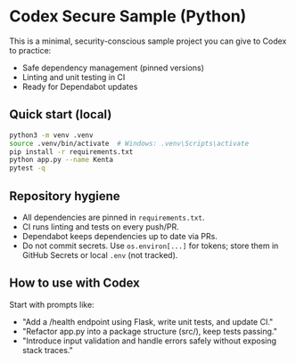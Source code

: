 
# Codex Secure Sample (Python)

This is a minimal, security-conscious sample project you can give to Codex to practice:
- Safe dependency management (pinned versions)
- Linting and unit testing in CI
- Ready for Dependabot updates

## Quick start (local)

```bash
python3 -m venv .venv
source .venv/bin/activate  # Windows: .venv\Scripts\activate
pip install -r requirements.txt
python app.py --name Kenta
pytest -q
```

## Repository hygiene
- All dependencies are pinned in `requirements.txt`.
- CI runs linting and tests on every push/PR.
- Dependabot keeps dependencies up to date via PRs.
- Do not commit secrets. Use `os.environ[...]` for tokens; store them in GitHub Secrets or local `.env` (not tracked).

## How to use with Codex
Start with prompts like:
- "Add a /health endpoint using Flask, write unit tests, and update CI."
- "Refactor app.py into a package structure (src/), keep tests passing."
- "Introduce input validation and handle errors safely without exposing stack traces."
